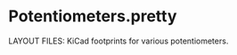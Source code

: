 
Potentiometers.pretty
=====================

LAYOUT FILES: KiCad footprints for various potentiometers.

